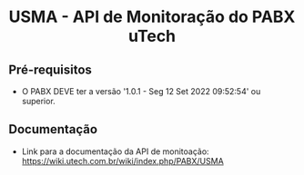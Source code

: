 <h1 align="center">
<br>USMA - API de Monitoração do PABX uTech
</h1>

## Pré-requisitos

* O PABX DEVE ter a versão '1.0.1 - Seg 12 Set 2022 09:52:54' ou superior.

## Documentação

* Link para a documentação da API de monitoação: https://wiki.utech.com.br/wiki/index.php/PABX/USMA
